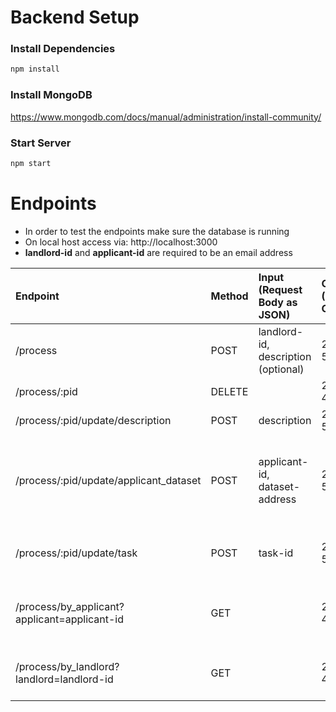 # Backend Setup

### Install Dependencies 
```bash
npm install
```
### Install MongoDB
https://www.mongodb.com/docs/manual/administration/install-community/

### Start Server
```bash
npm start
```

# Endpoints

- In order to test the endpoints make sure the database is running
- On local host access via: http://localhost:3000
- **landlord-id** and **applicant-id** are required to be an email address

| Endpoint    | Method      | Input (Request Body as JSON) | Output (Status Code)  | Output (Response Body as JSON)  | Description     |
| :---        |    :---   |    :---   |    :---   |     :---   |          :--- |
| /process      | POST      | landlord-id, description (optional)  | 200; 500  |process object| create process; set state == 1 |
| /process/:pid      | DELETE       |    | 200; 404  || delete process  |
| /process/:pid/update/description     | POST       | description   | 200; 500    |process object| update description   |
| /process/:pid/update/applicant_dataset      | POST       | applicant-id, dataset-address   | 200; 500    |process object  | update applicant-id and dataset-address; set state == 2   |
| /process/:pid/update/task      | POST       | task-id   | 200; 500    |process object | update iExec task-id; set state == 3  |
| /process/by_applicant?applicant=applicant-id     | GET      |    | 200; 400    |list of process objects     | get processes by applicant-id   |
| /process/by_landlord?landlord=landlord-id     | GET       |    | 200; 400    |list of process objects   | get processes by landlord-id    |
